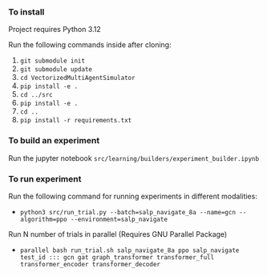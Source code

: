 ### To install
Project requires Python 3.12

Run the following commands inside after cloning:
1. `git submodule init`
2. `git submodule update`
3. `cd VectorizedMultiAgentSimulator`
4. `pip install -e .`
7. `cd ../src`
8. `pip install -e .`
9. `cd ..`
10. `pip install -r requirements.txt`

### To build an experiment

Run the jupyter notebook `src/learning/builders/experiment_builder.ipynb`

### To run experiment

Run the following command for running experiments in different modalities:

- `python3 src/run_trial.py --batch=salp_navigate_8a --name=gcn --algorithm=ppo --environment=salp_navigate`

Run N number of trials in parallel (Requires GNU Parallel Package)

- `parallel bash run_trial.sh salp_navigate_8a ppo salp_navigate test_id ::: gcn gat graph_transformer transformer_full transformer_encoder transformer_decoder`



